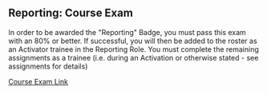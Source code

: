 ## Reporting: Course Exam

In order to be awarded the "Reporting" Badge, you must pass this exam with an 80% or better. If successful, you will then be added to the roster as an Activator trainee in the Reporting Role. You must complete the remaining assignments as a trainee (i.e. during an Activation or otherwise stated - see assignments for details)

[Course Exam Link](http://courses.hotosm.org/mod/quiz/view.php?id=71)

